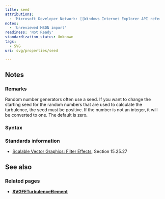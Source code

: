 ```yaml
---
title: seed
attributions:
  - 'Microsoft Developer Network: [[Windows Internet Explorer API reference](http://msdn.microsoft.com/en-us/library/ie/hh828809%28v=vs.85%29.aspx) Article]'
notes:
  - 'Unreviewed MSDN import'
readiness: 'Not Ready'
standardization_status: Unknown
tags:
  - SVG
uri: svg/properties/seed

---
```

## Notes

### Remarks

Random number generators often use a seed. If you want to change the starting seed for the random numbers that are used to calculate the turbulence, the seed must be positive. If the number is not an integer, it will be converted to one. The default is zero.

### Syntax

### Standards information

-   [Scalable Vector Graphics: Filter Effects](http://go.microsoft.com/fwlink/p/?linkid=226062), Section 15.25.27

## See also

### Related pages

-   [**SVGFETurbulenceElement**](/svg/elements/feTurbulence)
